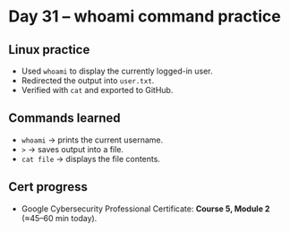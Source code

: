 # Day 31 – whoami command practice

## Linux practice
- Used `whoami` to display the currently logged-in user.
- Redirected the output into `user.txt`.
- Verified with `cat` and exported to GitHub.

## Commands learned
- `whoami` → prints the current username.
- `>` → saves output into a file.
- `cat file` → displays the file contents.

## Cert progress
- Google Cybersecurity Professional Certificate: **Course 5, Module 2** (≈45–60 min today).
